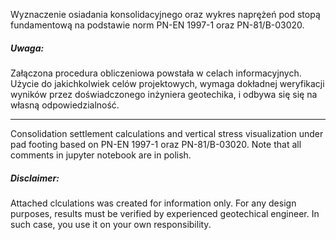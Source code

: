 Wyznaczenie osiadania konsolidacyjnego oraz wykres naprężeń pod stopą fundamentową na podstawie norm PN-EN 1997-1 oraz PN-81/B-03020.

##### Uwaga:
Załączona procedura obliczeniowa powstała w celach informacyjnych. Użycie do jakichkolwiek celów projektowych, wymaga dokładnej weryfikacji wyników przez doświadczonego inżyniera geotechika, i odbywa się się na własną odpowiedzialność.

------------------

Consolidation settlement calculations and vertical stress visualization under pad footing based on PN-EN 1997-1 oraz PN-81/B-03020.
Note that all comments in jupyter notebook are in polish.

##### Disclaimer:
Attached clculations was created for information only. For any design purposes, results must be verified by experienced geotechical engineer. In such case, you use it on your own responsibility.

